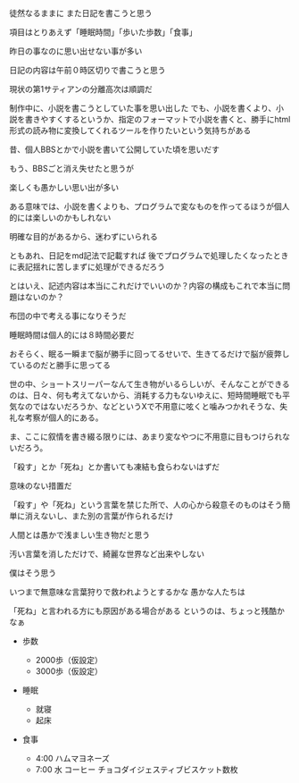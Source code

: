 徒然なるままに
また日記を書こうと思う

項目はとりあえず「睡眠時間」「歩いた歩数」「食事」

昨日の事なのに思い出せない事が多い

日記の内容は午前０時区切りで書こうと思う

現状の第1サティアンの分離高次は順調だ

制作中に、小説を書こうとしていた事を思い出した
でも、小説を書くより、小説を書きやすくするというか、指定のフォーマットで小説を書くと、勝手にhtml形式の読み物に変換してくれるツールを作りたいという気持ちがある

昔、個人BBSとかで小説を書いて公開していた頃を思いだす

もう、BBSごと消え失せたと思うが

楽しくも愚かしい思い出が多い

ある意味では、小説を書くよりも、プログラムで変なものを作ってるほうが個人的には楽しいのかもしれない

明確な目的があるから、迷わずにいられる

ともあれ、日記をmd記法で記載すれば
後でプログラムで処理したくなったときに表記揺れに苦しまずに処理ができるだろう

とはいえ、記述内容は本当にこれだけでいいのか？内容の構成もこれで本当に問題はないのか？

布団の中で考える事になりそうだ

睡眠時間は個人的には８時間必要だ

おそらく、眠る一瞬まで脳が勝手に回ってるせいで、生きてるだけで脳が疲弊しているのだと勝手に思ってる

世の中、ショートスリーパーなんて生き物がいるらしいが、そんなことができるのは、日々、何も考えてないから、消耗する力もないゆえに、短時間睡眠でも平気なのではないだろうか、などというXで不用意に呟くと噛みつかれそうな、失礼な考察が個人的にある。

ま、ここに叙情を書き綴る限りには、あまり変なやつに不用意に目もつけられないだろう。

「殺す」とか「死ね」とか書いても凍結も食らわないはずだ

意味のない措置だ

「殺す」や「死ね」という言葉を禁じた所で、人の心から殺意そのものはそう簡単に消えないし、また別の言葉が作られるだけ

人間とは愚かで浅ましい生き物だと思う

汚い言葉を消しただけで、綺麗な世界など出来やしない

僕はそう思う

いつまで無意味な言葉狩りで救われようとするかな
愚かな人たちは

「死ね」と言われる方にも原因がある場合がある
というのは、ちょっと残酷かなぁ




- 歩数 
    - 2000歩（仮設定）
    - 3000歩（仮設定）

- 睡眠
    - 就寝 
    - 起床 

- 食事
    - 4:00 ハムマヨネーズ
    - 7:00 水 コーヒー チョコダイジェスティブビスケット数枚 

